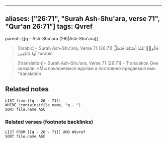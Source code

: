 
---
aliases: ["26:71", "Surah Ash-Shu'ara, verse 71", "Qur'an 26:71"]
tags: Qvref
---

parent:: [[q - Ash-Shu'ara (26)|Ash-Shu'ara]]

> [!arabic]+ Surah Ash-Shu'ara, Verse 71 (26:71)
> <span class="quran-arabic">قَالُوا۟ نَعْبُدُ أَصْنَامًا فَنَظَلُّ لَهَا عَـٰكِفِينَ</span>
^arabic

> [!translation]+ Surah Ash-Shu'ara, Verse 71 (26:71) - Translation
> Они сказали: «Мы поклоняемся идолам и постоянно предаемся им».
^translation



## Related notes
```dataview
LIST from [[q - 26 - 71]]
WHERE !contains(file.name, "q - ")
SORT file.name ASC
```

### Related verses (footnote backlinks)
```dataview
LIST FROM [[q - 26 - 71]] AND #Qvref
SORT file.name ASC
```

